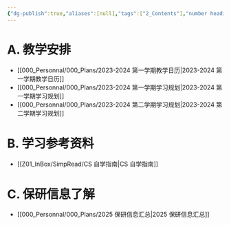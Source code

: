 ```yaml
---
{"dg-publish":true,"aliases":[null],"tags":["2_Contents"],"number headings":"auto, first-level 1, max 6, A.1.","Created-Date":"2023-08-08 10:56:22","Modified-Date":"2024-04-18 11:52:37","permalink":"/000_Personnal/000_Plans/2023-2024 大二学年_CS学习计划/","dgPassFrontmatter":true}
---
```




# A. 教学安排

- [[000_Personnal/000_Plans/2023-2024 第一学期教学日历\|2023-2024 第一学期教学日历]]
- [[000_Personnal/000_Plans/2023-2024 第一学期学习规划\|2023-2024 第一学期学习规划]]
- [[000_Personnal/000_Plans/2023-2024 第二学期学习规划\|2023-2024 第二学期学习规划]]



# B. 学习参考资料


- [[Z01_InBox/SimpRead/CS 自学指南\|CS 自学指南]]

# C. 保研信息了解


- [[000_Personnal/000_Plans/2025 保研信息汇总\|2025 保研信息汇总]]




